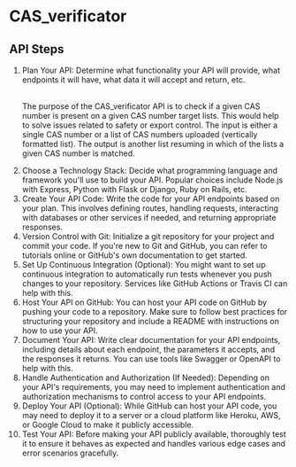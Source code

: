 # CAS_verificator

## API Steps

<ol>
<li>Plan Your API: Determine what functionality your API will provide, what endpoints it will have, what data it will accept and return, etc.
</li><br>

The purpose of the CAS_verificator API is to check if a given CAS number is present on a given CAS number target lists. This would help to solve issues related to safety or export control. The input is either a single CAS number or a list of CAS numbers uploaded (vertically formatted list). The output is another list resuming in which of the lists a given CAS number is matched.

<!-- Define the Purpose: What problem does your API solve? Clearly articulate the purpose and goals of your API. For example, it might provide access to a database, perform specific calculations, integrate with third-party services, etc.

Identify Endpoints: Determine the endpoints your API will expose. An endpoint is a specific URL where your API can be accessed, and each endpoint typically corresponds to a specific function or resource. For example:

/users - Retrieve a list of users or create a new user.
/products - Retrieve a list of products or add a new product.
/orders - Retrieve a list of orders or create a new order.
Define Request and Response Formats: Decide on the data formats your API will accept in requests and return in responses. Common formats include JSON and XML. Specify the structure of the request payloads and response bodies for each endpoint.

Determine Authentication and Authorization: Decide how clients will authenticate with your API and what level of access they'll have. Will you use API keys, OAuth tokens, or some other mechanism? Additionally, consider what permissions different users or clients will have.

Handle Errors: Plan how your API will handle errors and communicate them to clients. Define standard error formats and HTTP status codes to use for different types of errors.

Consider Security: Think about security measures such as input validation, data sanitization, and protection against common attacks like SQL injection and cross-site scripting (XSS).

Versioning: Decide on a versioning strategy for your API. This is important to ensure backward compatibility as you make changes and additions to your API in the future.

Rate Limiting: Determine if you need to implement rate limiting to prevent abuse or excessive usage of your API by individual clients.

Documentation: Plan how you will document your API. Clear and comprehensive documentation is essential for developers who will be integrating with your API. Consider using tools like Swagger or OpenAPI for generating API documentation.

Testing Strategy: Plan how you will test your API during development. This includes unit testing individual components, integration testing endpoints, and possibly setting up automated testing pipelines. -->

<li>Choose a Technology Stack: Decide what programming language and framework you'll use to build your API. Popular choices include Node.js with Express, Python with Flask or Django, Ruby on Rails, etc.
</li>

<li>Create Your API Code: Write the code for your API endpoints based on your plan. This involves defining routes, handling requests, interacting with databases or other services if needed, and returning appropriate responses.
</li>

<li>Version Control with Git: Initialize a git repository for your project and commit your code. If you're new to Git and GitHub, you can refer to tutorials online or GitHub's own documentation to get started.
</li>

<li>Set Up Continuous Integration (Optional): You might want to set up continuous integration to automatically run tests whenever you push changes to your repository. Services like GitHub Actions or Travis CI can help with this.
</li>

<li>Host Your API on GitHub: You can host your API code on GitHub by pushing your code to a repository. Make sure to follow best practices for structuring your repository and include a README with instructions on how to use your API.
</li>

<li>Document Your API: Write clear documentation for your API endpoints, including details about each endpoint, the parameters it accepts, and the responses it returns. You can use tools like Swagger or OpenAPI to help with this.
</li>

<li>Handle Authentication and Authorization (If Needed): Depending on your API's requirements, you may need to implement authentication and authorization mechanisms to control access to your API endpoints.
</li>

<li>Deploy Your API (Optional): While GitHub can host your API code, you may need to deploy it to a server or a cloud platform like Heroku, AWS, or Google Cloud to make it publicly accessible.
</li>

<li>Test Your API: Before making your API publicly available, thoroughly test it to ensure it behaves as expected and handles various edge cases and error scenarios gracefully.
</li>

